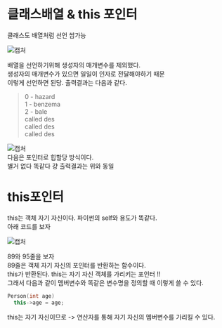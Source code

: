 # 클래스배열 & this 포인터

클래스도 배열처럼 선언 쌉가능 </br>

![캡처](https://user-images.githubusercontent.com/43857226/68920021-508c4100-07b7-11ea-8a1e-f4a2c960b228.PNG)</br>

배열을 선언하기위해 생성자의 매개변수를 제외했다. </br>
생성자의 매개변수가 있으면 일일이 인자로 전달해야하기 때문 </br>
이렇게 선언하면 된당. 출력결과는 다음과 같다.</br>

> 0 - hazard</br>
1 - benzema</br>
2 - bale</br>
called des</br>
called des</br>
called des</br>

![캡처](https://user-images.githubusercontent.com/43857226/68920420-84b43180-07b8-11ea-8c81-9c49719b0852.PNG) </br>
다음은 포인터로 힙할당 방식이다. </br>
별거 없다 똑같다 걍 출력결과는 위와 동일</br> 

# this포인터
this는 객체 자기 자신이다. 파이썬의 self와 용도가 똑같다. </br>
아래 코드를 보자 </br>

![캡처](https://user-images.githubusercontent.com/43857226/68920681-58e57b80-07b9-11ea-933f-97fdcf2bc07c.PNG) </br>

89와 95줄을 보자 </br>
89줄은 객체 자기 자신의 포인터를 반환하는 함수이다. </br>
this가 반환된다. this는 자기 자신 객체를 가리키는 포인터 !! </br>
그래서 다음과 같이 멤버변수와 똑같은 변수명을 정의할 때 이렇게 쓸 수 있다. </br>

```c++
Person(int age)
  this->age = age;
```
this는 자기 자신이므로 -> 연산자를 통해 자기 자신의 멤버변수를
가리킬 수 있다. </br>


